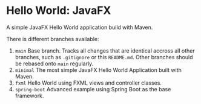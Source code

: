 # Hello World: JavaFX
A simple JavaFX Hello World application build with Maven.

There is different branches available:

1. `main` Base branch. Tracks all changes that are identical accross all other branches, such as `.gitignore` or this `README.md`. Other branches should be rebased onto `main` regularly.
2. `minimal` The most simple JavaFX Hello World Application built with Maven.
3. `fxml` Hello World using FXML views and controller classes.
4. `spring-boot` Advanced example using Spring Boot as the base framework.

